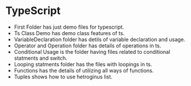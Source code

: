 # TypeScript
- First Folder has just demo files for typescript.
- Ts Class Demo has demo class features of ts.
- VariableDeclaration folder has detils of variable declaration and usage.
- Operator and Operation folder has details of operations in ts.
- Conditional Usage is the folder having files related to conditional statments and switch.
- Looping statments folder has the files with loopings in ts.
- Functions has the details of utilizing all ways of functions.
- Tuples shows how to use hetroginus list.